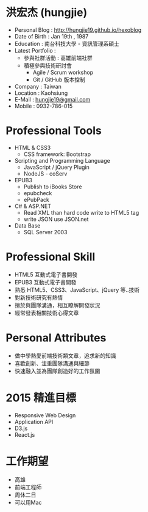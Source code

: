 # 洪宏杰 (hungjie) 

* Personal Blog : http://hungjie19.github.io/hexoblog
* Date of Birth : Jan 19th , 1987
* Education : 南台科技大學 - 資訊管理系碩士
* Latest Portfolio :
	* 參與社群活動 : 高雄前端社群
	* 積極參與技術研討會
		* Agile / Scrum workshop
		* Git / GitHub 版本控制
* Company : Taiwan
* Location : Kaohsiung
* E-Mail : hungjie19@gmail.com
* Mobile : 0932-786-015  

# Professional Tools

* HTML & CSS3
	* CSS framework: Bootstrap
* Scripting and Programming Language
	* JavaScript / jQuery Plugin
	* NodeJS - coServ
* EPUB3
	* Publish to iBooks Store
	* epubcheck
	* ePubPack
* C# & ASP.NET
	* Read XML than hard code write to HTML5 tag
	* write JSON use JSON.net
* Data Base
	* SQL Server 2003
		
# Professional Skill

* HTML5 互動式電子書開發
* EPUB3 互動式電子書開發
* 熟悉 HTML5、CSS3、JavaScript、jQuery 等..技術
* 對新技術研究有熱情
* 擅於與團隊溝通，相互瞭解開發狀況
* 經常發表相關技術心得文章

# Personal Attributes

* 做中學熱愛前端技術類文章，追求新的知識
* 喜歡創新、注重團隊溝通與細節
* 快速融入並為團隊創造好的工作氛圍


# 2015 精進目標 

* Responsive Web Design
* Application API
* D3.js
* React.js

# 工作期望

* 高雄
* 前端工程師
* 周休二日
* 可以用Mac